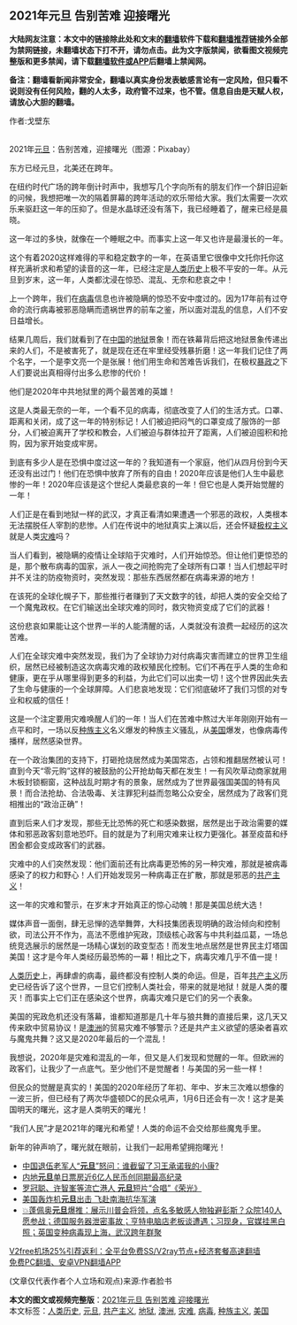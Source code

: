  <h2>2021年元旦 告别苦难 迎接曙光</h2> <p class="notice"><b>大陆网友注意：本文中的链接除此处和文末的<a href="https://github.com/bannedbook/fanqiang" >翻墙</a>软件下载和<a href="https://github.com/killgcd/justmysocks/blob/master/README.md">翻墙推荐</a>链接外全部为禁网链接，未翻墙状态下打不开，请勿点击。此为文字版禁闻，欲看图文视频完整版和更多禁闻，请下载<a href="https://github.com/bannedbook/fanqiang">翻墙软件或APP</a>后翻墙上禁闻网。</p><p>备注：翻墙看新闻非常安全，翻墙以真实身份发表敏感言论有一定风险，但只看不说则没有任何风险，翻的人太多，政府管不过来，也不管。信息自由是天赋人权，请放心大胆的翻墙。</b></p>  <div class="entry"> <p>作者:戈壁东</p> <p><br /> 2021年<a href="https://www.bannedbook.org/bnews/tag/%e5%85%83%e6%97%a6/" class="st_tag internal_tag" rel="tag" title="标签 元旦 下的日志">元旦</a>：告别苦难，迎接曙光（图源：Pixabay） </p> <p> 东方已经元旦，北美还在跨年。 </p> <p>在纽约时代广场的跨年倒计时声中，我想写几个字向所有的朋友们作一个辞旧迎新的问候，我想把唯一次的隔着屏幕的跨年活动的欢乐带给大家。我们太需要一次欢乐来驱赶这一年的压抑了。但是水晶球还没有落下，我已经睡着了，醒来已经是晨晓。 </p> <p>这一年过的多快，就像在一个睡眠之中。而事实上这一年又也许是最漫长的一年。 </p> <p>这个有着2020这样难得的平和稳定数字的一年，在英语里它很像中文托你托你这样充满祈求和希望的读音的这一年，已经注定是<span class='wp_keywordlink'><a href="https://www.bannedbook.org/forum3/topic1750.html" title="考古学禁区-被掩藏的人类历史" target="_blank">人类历史</a></span>上极不平安的一年。从元旦到岁末，这一年，人类都沈浸在惊恐、混乱、无奈和悲哀之中！ </p> <p>上一个跨年，我们在<a href="https://www.bannedbook.org/bnews/tag/%e7%97%85%e6%af%92/" class="st_tag internal_tag" rel="tag" title="标签 病毒 下的日志">病毒</a>信息也许被隐瞒的惊恐不安中度过的。因为17年前有过夺命的流行病毒被邪恶隐瞒而遗祸世界的前车之鉴，所以面对混乱的信息，人们不安日益增长。 </p>  <p>结果几周后，我们就看到了在<span class='wp_keywordlink_affiliate'><a href="https://www.bannedbook.org/" title="中国" target="_blank">中国</a></span>的<a href="https://www.bannedbook.org/bnews/tag/%e5%9c%b0%e7%8b%b1/" class="st_tag internal_tag" rel="tag" title="标签 地狱 下的日志">地狱</a>景象！而在铁幕背后把这地狱景象传递出来的人们，不是被害死了，就是现在还在牢里经受残暴折磨！这一年我们记住了两个名字，一个是李文亮一个是张展！他们用生命和苦难告诉我们，在极权<span class='wp_keywordlink'><a href="https://www.bannedbook.org/forum11/topic276.html" title="禁片：评中国共产党的暴政" target="_blank">暴政</a></span>之下人们要说出真相得付出多么悲惨的代价！ </p> <p>他们是2020年中共地狱里的两个最苦难的英雄！ </p> <p>这是人类最无奈的一年，一个看不见的病毒，彻底改变了人们的生活方式。口罩、距离和关闭，成了这一年的特别标记！人们被迫把闷气的口罩变成了服饰的一部分，人们被迫离开了学校和教会，人们被迫与群体拉开了距离，人们被迫囤积和抢购，因为家开始变成牢房。 </p> <p>到底有多少人是在恐惧中度过这一年的？我知道有一个家庭，他们从四月份到今天还没有出过门！他们在恐惧中放弃了所有的自由！2020年应该是他们人生中最悲惨的一年！2020年应该是这个世纪人类最悲哀的一年！但它也是人类开始觉醒的一年！ </p> <p>人们正是在看到地狱一样的武汉，才真正看清如果遭遇一个邪恶的政权，人类根本无法摆脱任人宰割的悲惨。人们在传说中的地狱真实上演以后，还会怀疑<span class='wp_keywordlink'><a href="https://www.bannedbook.org/forum2/topic223.html" title="极权主义与现代民主" target="_blank">极权主义</a></span>就是人类<a href="https://www.bannedbook.org/bnews/tag/%E7%81%BE%E9%9A%BE/" class="st_tag internal_tag" rel="tag" title="标签 灾难 下的日志">灾难</a>吗？ </p> <p>当人们看到，被隐瞒的疫情让全球陷于灾难时，人们开始惊恐。但让他们更惊恐的是，那个散布病毒的国家，派人一夜之间抢购完了全球所有口罩！当人们想起平时并不关注的防疫物资时，突然发现：那些东西居然都在病毒来源的地方！ </p> <p>在该死的全球化幌子下，那些推行者赚到了天文数字的钱，却把人类的安全交给了一个魔鬼政权。在它们输送出全球灾难的同时，救灾物资变成了它们的武器！ </p>  <p>这份悲哀如果能让这个世界一半的人能清醒的话，人类就没有浪费一起经历的这次苦难。 </p> <p>人们在全球灾难中突然发现，我们为了全球协力对付病毒灾害而建立的世界卫生组织，居然已经被制造这次病毒灾难的政权殖民化控制。它们不再在乎人类的生命和健康，更在乎从哪里得到更多的利益，为此它们可以出卖一切！这个世界因此失去了生命与健康的一个全球屏障。人们悲哀地发现：它们彻底破坏了我们习惯的对专业和权威的信任！ </p> <p>这是一个注定要用灾难唤醒人们的一年！当人们在苦难中熬过大半年刚刚开始有一点平和时，一场以反<a href="https://www.bannedbook.org/bnews/tag/%E7%A7%8D%E6%97%8F%E4%B8%BB%E4%B9%89/" class="st_tag internal_tag" rel="tag" title="标签 种族主义 下的日志">种族主义</a>名义爆发的种族主义骚乱，从<a href="https://www.bannedbook.org/bnews/tag/%e7%be%8e%e5%9b%bd/" class="st_tag internal_tag" rel="tag" title="标签 美国 下的日志">美国</a>爆发，也像病毒传播样，居然感染世界。 </p> <p>在一个政治集团的支持下，打砸抢烧居然成为美国常态，占领和推翻居然被认可！直到今天“零元购”这样的被鼓励的公开抢劫每天都在发生！一有风吹草动商家就用木板封锁橱窗，这种战乱时期才有的景象，居然成为了世界最强国美国的特有风景！而合法抢劫、合法吸毒、关注罪犯利益而忽略公众安全，居然成为了政客们竞相推出的“政治正确”！ </p> <p>直到后来人们才发现，那些无比恐怖的死亡和感染数据，居然是出于政治需要的媒体和邪恶政客刻意地恐吓。目的就是为了利用灾难来让权力更强化。甚至疫苗和纾困金都会变成政客们的武器。 </p> <p>灾难中的人们突然发现：他们面前还有比病毒更恐怖的另一种灾难，那就是被病毒感染了的权力和野心！人们开始发现另一种病毒正在扩散，那就是邪恶的<span class='wp_keywordlink'><a href="https://www.bannedbook.org/forum2/topic6177.html" title="《共产主义的终极目的》" target="_blank">共产主义</a></span>！ </p> <p>这一年的灾难和警示，在岁末才开始真正的惊心动魄！那是美国总统大选！ </p>  <p>媒体声音一面倒，肆无忌惮的选举舞弊，大科技集团表现明确的政治倾向和控制欲，司法公开不作为，高法不愿维护宪政，顶级核心政客与中共利益瓜葛，一场总统竞选展示的居然是一场精心谋划的政变型态！而发生地点居然是世界民主灯塔国美国！这才是今年人类经历最恐怖的一幕！相比之下，病毒灾难几乎不值一提！ </p> <p><a href="https://www.bannedbook.org/bnews/tag/%E4%BA%BA%E7%B1%BB%E5%8E%86%E5%8F%B2/" class="st_tag internal_tag" rel="tag" title="标签 人类历史 下的日志">人类历史</a>上，再肆虐的病毒，最终都没有控制人类的命运。但是，百年<a href="https://www.bannedbook.org/bnews/tag/%e5%85%b1%e4%ba%a7%e4%b8%bb%e4%b9%89/" class="st_tag internal_tag" rel="tag" title="标签 共产主义 下的日志">共产主义</a>历史已经告诉了这个世界，一旦它们控制人类社会，带来的就是地狱！就是人类的覆灭！而事实上它们正在感染这个世界，病毒灾难只是它们的另一个表象。 </p> <p>美国的宪政危机还没有落幕，谁都知道那是几十年与狼共舞的直接后果，这几天又传来欧中贸易协议！是<a href="https://www.bannedbook.org/bnews/tag/%e6%be%b3%e6%b4%b2/" class="st_tag internal_tag" rel="tag" title="标签 澳洲 下的日志">澳洲</a>的贸易灾难不够警示？还是共产主义欲望的感染者喜欢与魔鬼共舞？这又是2020年最后的一个混乱！ </p> <p>我想说，2020年是灾难和混乱的一年，但又是人们发现和觉醒的一年。但欧洲的政客们，让我少了一点底气。至少他们不是觉醒者！与美国的另一些一样！ </p> <p>但民众的觉醒是真实的！美国的2020年经历了年初、年中、岁末三次难以想像的一波三折，但已经有了两次华盛顿DC的民众吼声，1月6日还会有一次！这才是美国明天的曙光，这才是人类明天的曙光！ </p> <p>“我们人民”才是2021年的曙光和希望！人类的命运不会交给那些魔鬼手里。 </p> <p>新年的钟声响了，曙光就在眼前，让我们一起用希望拥抱曙光！ </p>  <ul class='op-related-articles' title='相关阅读'> <li><a href='https://www.bannedbook.org/bnews/headline/20210103/1459873.html' target='_blank'>中国退伍老军人“<b>元旦</b>”怒问：谁截留了习王承诺我的小康?</a></li> <li><a href='https://www.bannedbook.org/bnews/baitai/20210102/1459797.html' target='_blank'>内地<b>元旦</b>单日票房近6亿人民币创同期最高纪录</a></li> <li><a href='https://www.bannedbook.org/bnews/comments/20210102/1459715.html' target='_blank'>罗冠聪、许智峯等流亡港人 <b>元旦</b>短片“合唱”《荣光》</a></li> <li><a href='https://www.bannedbook.org/bnews/baitai/20210102/1459682.html' target='_blank'>美国轰炸机<b>元旦</b>出击 飞赴南海抗华军演</a></li> <li><a href='https://www.bannedbook.org/bnews/bannedvideo/20210102/1459651.html' target='_blank'>💥蓬佩奥<b>元旦</b>爆推：展示川普会将领，点名多敏感人物独避彭斯？众院140人愿参战；德国服务器泄密事故；亨特电脑店老板谈遭遇；习现身，官媒挂黑白照；英国变种病毒现上海，武汉跨年群聚</a></li> </ul> <p class="texttj"> <a href="https://github.com/bannedbook/fanqiang/wiki/V2ray%E6%9C%BA%E5%9C%BA" target="_blank">V2free机场25%引荐返利：全平台免费SS/V2ray节点+经济套餐高速翻墙</a><br/> <a href="https://github.com/bannedbook/fanqiang/wiki/%E7%A6%81%E9%97%BB%E7%BD%91%E5%AE%89%E5%8D%93%E7%BF%BB%E5%A2%99%E6%96%B0%E9%97%BBAPP" target="_blank">免费PC翻墙、安卓VPN翻墙APP</a></p><p> (文章仅代表作者个人立场和观点)来源:作者脸书</p><a name='sharetosocial'></a>       <div><b>本文的图文或视频完整版</b>：<a href='https://www.bannedbook.org/bnews/comments/20210103/1460007.html'>2021年元旦 告别苦难 迎接曙光</a></div>  </div><!--END ENTRY--> <div class="postfooter"> <div>本文标签：<a href="https://www.bannedbook.org/bnews/tag/%E4%BA%BA%E7%B1%BB%E5%8E%86%E5%8F%B2/" rel="tag">人类历史</a>, <a href="https://www.bannedbook.org/bnews/tag/%e5%85%83%e6%97%a6/" rel="tag">元旦</a>, <a href="https://www.bannedbook.org/bnews/tag/%e5%85%b1%e4%ba%a7%e4%b8%bb%e4%b9%89/" rel="tag">共产主义</a>, <a href="https://www.bannedbook.org/bnews/tag/%e5%9c%b0%e7%8b%b1/" rel="tag">地狱</a>, <a href="https://www.bannedbook.org/bnews/tag/%e6%be%b3%e6%b4%b2/" rel="tag">澳洲</a>, <a href="https://www.bannedbook.org/bnews/tag/%E7%81%BE%E9%9A%BE/" rel="tag">灾难</a>, <a href="https://www.bannedbook.org/bnews/tag/%e7%97%85%e6%af%92/" rel="tag">病毒</a>, <a href="https://www.bannedbook.org/bnews/tag/%E7%A7%8D%E6%97%8F%E4%B8%BB%E4%B9%89/" rel="tag">种族主义</a>, <a href="https://www.bannedbook.org/bnews/tag/%e7%be%8e%e5%9b%bd/" rel="tag">美国</a></div>  </div><!--END POSTFOOTER--> 